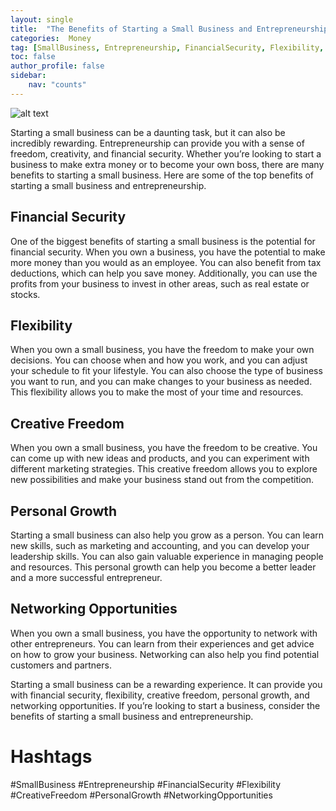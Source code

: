 ```yaml
---
layout: single
title:  "The Benefits of Starting a Small Business and Entrepreneurship"
categories:  Money
tag: [SmallBusiness, Entrepreneurship, FinancialSecurity, Flexibility, CreativeFreedom, PersonalGrowth, NetworkingOpportunities, ]
toc: false
author_profile: false
sidebar:
    nav: "counts"
---
```

    
![alt text](https://images.pexels.com/photos/1414170/pexels-photo-1414170.jpeg?auto=compress&cs=tinysrgb&dpr=2&h=650&w=940 "Small Business")

Starting a small business can be a daunting task, but it can also be incredibly rewarding. Entrepreneurship can provide you with a sense of freedom, creativity, and financial security. Whether you’re looking to start a business to make extra money or to become your own boss, there are many benefits to starting a small business. Here are some of the top benefits of starting a small business and entrepreneurship.

## Financial Security

One of the biggest benefits of starting a small business is the potential for financial security. When you own a business, you have the potential to make more money than you would as an employee. You can also benefit from tax deductions, which can help you save money. Additionally, you can use the profits from your business to invest in other areas, such as real estate or stocks.

## Flexibility

When you own a small business, you have the freedom to make your own decisions. You can choose when and how you work, and you can adjust your schedule to fit your lifestyle. You can also choose the type of business you want to run, and you can make changes to your business as needed. This flexibility allows you to make the most of your time and resources.

## Creative Freedom

When you own a small business, you have the freedom to be creative. You can come up with new ideas and products, and you can experiment with different marketing strategies. This creative freedom allows you to explore new possibilities and make your business stand out from the competition.

## Personal Growth

Starting a small business can also help you grow as a person. You can learn new skills, such as marketing and accounting, and you can develop your leadership skills. You can also gain valuable experience in managing people and resources. This personal growth can help you become a better leader and a more successful entrepreneur.

## Networking Opportunities

When you own a small business, you have the opportunity to network with other entrepreneurs. You can learn from their experiences and get advice on how to grow your business. Networking can also help you find potential customers and partners.

Starting a small business can be a rewarding experience. It can provide you with financial security, flexibility, creative freedom, personal growth, and networking opportunities. If you’re looking to start a business, consider the benefits of starting a small business and entrepreneurship.

# Hashtags

#SmallBusiness #Entrepreneurship #FinancialSecurity #Flexibility #CreativeFreedom #PersonalGrowth #NetworkingOpportunities